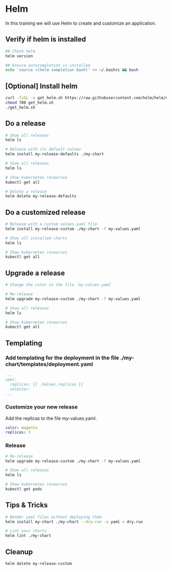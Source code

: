 # Helm

In this training we will use Helm to create and customize an application.

## Verify if helm is installed

```bash
## Check helm
helm version

## Ensure autocompletion is installed
echo 'source <(helm completion bash)' >> ~/.bashrc && bash
```

## [Optional] Install helm

```bash
curl -fsSL -o get_helm.sh https://raw.githubusercontent.com/helm/helm/master/scripts/get-helm-3
chmod 700 get_helm.sh
./get_helm.sh
```

## Do a release

```bash
# Show all releases
helm ls

# Release with its default values
helm install my-release-defaults ./my-chart

# Show all releases
helm ls

# Show kubernetes resources
kubectl get all

# Delete a release
helm delete my-release-defaults
```

## Do a customized release

```bash
# Release with a custom values.yaml file
helm install my-release-custom ./my-chart -f my-values.yaml 

# Show all installed charts
helm ls

# Show kubernetes resources
kubectl get all
```

## Upgrade a release

```bash
# Change the color in the file `my-values.yaml`

# Re-release 
helm upgrade my-release-custom ./my-chart -f my-values.yaml 

# Show all releases
helm ls

# Show kubernetes resources
kubectl get all
```

## Templating

### Add templating for the deployment in the file ./my-chart/templates/deployment.yaml

```yaml
...
spec:
  replicas: {{ .Values.replicas }}
  selector:
...  
```

### Customize your new release

Add the replicas to the file my-values.yaml.

```yaml
color: magenta
replicas: 3
```

### Release

```bash
# Re-release 
helm upgrade my-release-custom ./my-chart -f my-values.yaml 

# Show all releases
helm ls

# Show kubernetes resources
kubectl get pods
```

## Tips & Tricks

```bash
# Render yaml files without deploying them
helm install my-chart ./my-chart --dry-run -o yaml > dry.run

# Lint your charts
helm lint ./my-chart
```

## Cleanup

```bash
helm delete my-release-custom
```